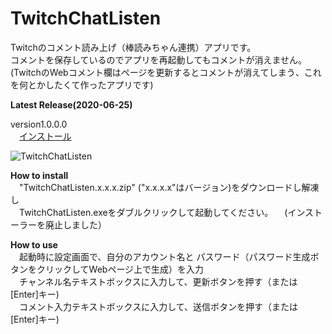 ﻿TwitchChatListen
================
Twitchのコメント読み上げ（棒読みちゃん連携）アプリです。  
コメントを保存しているのでアプリを再起動してもコメントが消えません。  
(TwitchのWebコメント欄はページを更新するとコメントが消えてしまう、これを何とかしたくて作ったアプリです)  
  
**Latest Release(2020-06-25)**
  
version1.0.0.0  
　[インストール](https://github.com/ryujimiya/TwitchChatListen/blob/master/publish/)  
  
![TwitchChatListen](https://pbs.twimg.com/media/EbAf4pnUEAIxlrQ?format=jpg&name=small)  
  
**How to install**  
　"TwitchChatListen.x.x.x.zip" ("x.x.x.x"はバージョン)をダウンロードし解凍し  
　TwitchChatListen.exeをダブルクリックして起動してください。 
　(インストーラーを廃止しました） 
  
**How to use**  
　起動時に設定画面で、自分のアカウント名と
パスワード（パスワード生成ボタンをクリックしてWebページ上で生成）を入力  
　チャンネル名テキストボックスに入力して、更新ボタンを押す（または[Enter]キー)  
　コメント入力テキストボックスに入力して、送信ボタンを押す（または[Enter]キー)  
